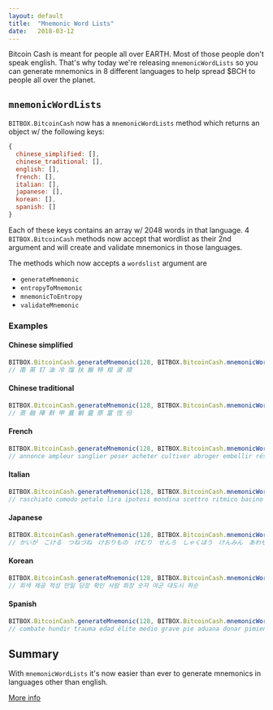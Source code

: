 ```yaml
---
layout: default
title:  "Mnemonic Word Lists"
date:   2018-03-12
---
```


Bitcoin Cash is meant for people all over EARTH. Most of those people don't speak english. That's why today we're releasing `mnemonicWordLists` so you can generate mnemonics in 8 different languages to help spread $BCH to people all over the planet.

## `mnemonicWordLists`

`BITBOX.BitcoinCash` now has a `mnemonicWordLists` method which returns an object w/ the following keys:

```js
{
  chinese_simplified: [],
  chinese_traditional: [],
  english: [],
  french: [],
  italian: [],
  japanese: [],
  korean: [],
  spanish: []
}
```

Each of these keys contains an array w/ 2048 words in that language. 4 `BITBOX.BitcoinCash` methods now accept that wordlist as their 2nd argument and will create and validate mnemonics in those languages.

The methods which now accepts a `wordslist` argument are

* `generateMnemonic`
* `entropyToMnemonic`
* `mnemonicToEntropy`
* `validateMnemonic`

### Examples

#### Chinese simplified

```js
BITBOX.BitcoinCash.generateMnemonic(128, BITBOX.BitcoinCash.mnemonicWordLists().chinese_simplified);
// 南 英 钉 油 冷 馏 扶 搬 特 规 波 顺
```

#### Chinese traditional

```js
BITBOX.BitcoinCash.generateMnemonic(128, BITBOX.BitcoinCash.mnemonicWordLists().chinese_traditional);
// 蒸 融 陣 默 甲 蓋 躺 靈 原 富 恆 份
```

#### French

```js
BITBOX.BitcoinCash.generateMnemonic(128, BITBOX.BitcoinCash.mnemonicWordLists().french);
// annonce ampleur sanglier peser acheter cultiver abroger embellir résoudre dialogue grappin lanterne
```

#### Italian

```js
BITBOX.BitcoinCash.generateMnemonic(128, BITBOX.BitcoinCash.mnemonicWordLists().italian);
// raschiato comodo petalo lira ipotesi mondina scettro ritmico bacino abrasivo attrito eletto
```

#### Japanese

```js
BITBOX.BitcoinCash.generateMnemonic(128, BITBOX.BitcoinCash.mnemonicWordLists().japanese);
// かいが　こける　つねづね　けおりもの　けむり　せんろ　しゃくほう　けんみん　あわせる　ひつぎ　みてい　たいない
```

#### Korean

```js
BITBOX.BitcoinCash.generateMnemonic(128, BITBOX.BitcoinCash.mnemonicWordLists().korean);
// 회색 제공 적성 만일 당장 확인 사람 화장 숫자 여군 대도시 하순
```

#### Spanish

```js
BITBOX.BitcoinCash.generateMnemonic(128, BITBOX.BitcoinCash.mnemonicWordLists().spanish);
// combate hundir trauma edad élite medio grave pie aduana donar pimienta bodega
```

## Summary

With `mnemonicWordLists` it's now easier than ever to generate mnemonics in languages other than english.

[More info](https://www.bitbox.earth/bitboxcli/bitcoincash)
